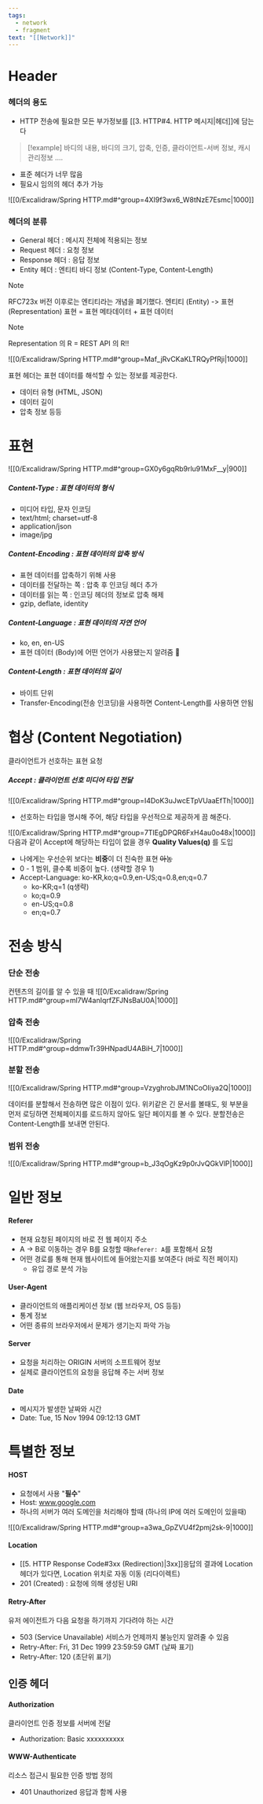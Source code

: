 ```yaml
---
tags:
  - network
  - fragment
text: "[[Network]]"
---
```

# Header 
### 헤더의 용도
- HTTP 전송에 필요한 모든 부가정보를 [[3. HTTP#4. HTTP 메시지|헤더]]에 담는다
> [!example]
> 바디의 내용, 바디의 크기, 압축, 인증, 클라이언트-서버 정보, 캐시관리정보 ....
- 표준 헤더가 너무 많음
- 필요시 임의의 헤더 추가 가능

![[0/Excalidraw/Spring HTTP.md#^group=4XI9f3wx6_W8tNzE7Esmc|1000]]

### 헤더의 분류
- General 헤더 : 메시지 전체에 적용되는 정보
- Request 헤더 : 요청 정보
- Response 헤더 : 응답 정보
- Entity 헤더 : 엔티티 바디 정보 (Content-Type, Content-Length)

> [!note] 
> RFC723x 버전 이후로는 엔티티라는 개념을 폐기했다.
> 엔티티 (Entity) -> 표현 (Representation)
> 표현 = 표현 메타데이터 + 표현 데이터

> [!note] 
> Representation 의 R = REST API 의 R!!

![[0/Excalidraw/Spring HTTP.md#^group=Maf_jRvCKaKLTRQyPfRji|1000]]

표현 헤더는 표현 데이터를 해석할 수 있는 정보를 제공한다.
- 데이터 유형 (HTML, JSON)
- 데이터 길이
- 압축 정보 등등

# 표현
![[0/Excalidraw/Spring HTTP.md#^group=GX0y6gqRb9rlu91MxF__y|900]]
##### Content-Type : 표현 데이터의 형식 
- 미디어 타입, 문자 인코딩
- text/html; charset=utf-8
- application/json
- image/jpg

##### Content-Encoding : 표현 데이터의 압축 방식
- 표현 데이터를 압축하기 위해 사용
- 데이터를 전달하는 쪽 : 압축 후 인코딩 헤더 추가
- 데이터를 읽는 쪽 : 인코딩 헤더의 정보로 압축 해제
- gzip, deflate, identity

##### Content-Language : 표현 데이터의 자연 언어
- ko, en, en-US 
- 표현 데이터 (Body)에 어떤 언어가 사용됐는지 알려줌

##### Content-Length : 표현 데이터의 길이
- 바이트 단위
- Transfer-Encoding(전송 인코딩)을 사용하면 Content-Length를 사용하면 안됨


# 협상 (Content Negotiation)
클라이언트가 선호하는 표현 요청

##### Accept : 클라이언트 선호 미디어 타입 전달
![[0/Excalidraw/Spring HTTP.md#^group=I4DoK3uJwcETpVUaaEfTh|1000]]

- 선호하는 타입을 명시해 주어, 해당 타입을 우선적으로 제공하게 끔 해준다.

![[0/Excalidraw/Spring HTTP.md#^group=7TIEgDPQR6FxH4au0o48x|1000]]
다음과 같이 Accept에 해당하는 타입이 없을 경우 **Quality Values(q)** 를 도입
- 나에게는 우선순위 보다는 **비중**이 더 친숙한 표현 ~~아농~~
- 0 - 1 범위, 클수록 비중이 높다. (생략할 경우 1)
- Accept-Language: ko-KR,ko;q=0.9,en-US;q=0.8,en;q=0.7
	- ko-KR;q=1 (q생략)
	- ko;q=0.9
	- en-US;q=0.8
	- en;q=0.7

# 전송 방식

### 단순 전송
컨텐츠의 길이를 알 수 있을 때
![[0/Excalidraw/Spring HTTP.md#^group=ml7W4anIqrfZFJNsBaU0A|1000]]

### 압축 전송
![[0/Excalidraw/Spring HTTP.md#^group=ddmwTr39HNpadU4ABiH_7|1000]]
### 분할 전송
![[0/Excalidraw/Spring HTTP.md#^group=VzyghrobJM1NCoOIiya2Q|1000]]

데이터를 분할해서 전송하면 많은 이점이 있다.
위키같은 긴 문서를 볼때도, 윗 부분을 먼저 로딩하면 전체페이지를 로드하지 않아도 일단 페이지를 볼 수 있다.
분할전송은 Content-Length를 보내면 안된다.

### 범위 전송
![[0/Excalidraw/Spring HTTP.md#^group=b_J3qOgKz9p0rJvQGkVlP|1000]]

# 일반 정보
#### Referer
- 현재 요청된 페이지의 바로 전 웹 페이지 주소
- A -> B로 이동하는 경우 B를 요청할 때`Referer: A`를 포함해서 요청
- 어떤 경로를 통해 현재 웹사이트에 들어왔는지를 보여준다 (바로 직전 페이지)
	- 유입 경로 분석 가능

#### User-Agent
- 클라이언트의 애플리케이션 정보 (웹 브라우저, OS 등등)
- 통계 정보
- 어떤 종류의 브라우저에서 문제가 생기는지 파악 가능

#### Server
- 요청을 처리하는 ORIGIN 서버의 소프트웨어 정보
- 실제로 클라이언트의 요청을 응답해 주는 서버 정보


#### Date
- 메시지가 발생한 날짜와 시간
- Date: Tue, 15 Nov 1994 09:12:13 GMT

# 특별한 정보

#### HOST
- 요청에서 사용  "**필수**"
- Host: www.google.com
- 하나의 서버가 여러 도메인을 처리해야 할때 (하나의 IP에 여러 도메인이 있을때)

![[0/Excalidraw/Spring HTTP.md#^group=a3wa_GpZVU4f2pmj2sk-9|1000]]
#### Location
- [[5. HTTP Response Code#3xx (Redirection)|3xx]]응답의 결과에 Location 헤더가 있다면, Location 위치로 자동 이동 (리다이렉트)
- 201 (Created) : 요청에 의해 생성된 URI

#### Retry-After
유저 에이전트가 다음 요청을 하기까지 기다려야 하는 시간
- 503 (Service Unavailable) 서비스가 언제까지 불능인지 알려줄 수 있음
- Retry-After: Fri, 31 Dec 1999 23:59:59 GMT (날짜 표기)
- Retry-After: 120 (초단위 표기)

## 인증 헤더
#### Authorization
클라이언트 인증 정보를 서버에 전달
- Authorization: Basic xxxxxxxxxx

#### WWW-Authenticate
리소스 접근시 필요한 인증 방법 정의
- 401 Unauthorized 응답과 함께 사용

